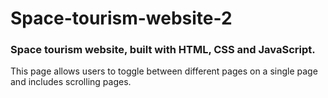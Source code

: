 # Space-tourism-website-2

### Space tourism website, built with HTML, CSS and JavaScript.
This page allows users to toggle between different pages on a single page and includes scrolling pages.
